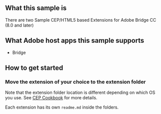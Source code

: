 ## What this sample is
There are two Sample CEP/HTML5 based Extensions for Adobe Bridge CC (8.0 and later)

## What Adobe host apps this sample supports
- Bridge

## How to get started
### Move the extension of your choice to the extension folder
Note that the extension folder location is different depending on which OS you use. See [CEP Cookbook](https://github.com/Adobe-CEP/CEP-Resources/blob/master/CEP_8.x/Documentation/CEP%208.0%20HTML%20Extension%20Cookbook.md#extension-folders) for more details.

Each extension has its own `readme.md` inside the folders.